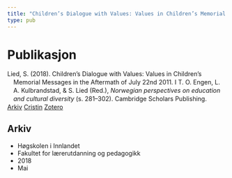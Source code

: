 ```yaml
---
title: "Children’s Dialogue with Values: Values in Children’s Memorial Messages in the Aftermath of July 22nd 2011"
type: pub
---
```

<h1>Publikasjon</h1>
<article id="csl-bib-container-MSHZSHB9" class="csl-bib-container">
  <div class="csl-bib-body" style="line-height: 1.35; padding-left: 1em; text-indent:-1em;">
  <div class="csl-entry">Lied, S. (2018). Children&#x2019;s Dialogue with Values: Values in Children&#x2019;s Memorial Messages in the Aftermath of July 22nd 2011. I T. O. Engen, L. A. Kulbrandstad, &amp; S. Lied (Red.), <i>Norwegian perspectives on education and cultural diversity</i> (s. 281&#x2013;302). Cambridge Scholars Publishing.</div>
</div>
  <div class="csl-bib-buttons">
    <a href="#taxonomy-article-MSHZSHB9" class="csl-bib-button">Arkiv</a>
    <a href="https://app.cristin.no/results/show.jsf?id=1583391" alt="Cristin URL" class="csl-bib-button">Cristin</a>
    <a href="http://zotero.org/groups/5022929/items/MSHZSHB9" alt="Zotero URL" class="csl-bib-button">Zotero</a>
  </div>
  <div id="csl-bib-meta-container-MSHZSHB9"></div>
</article>
<div id="csl-bib-meta-MSHZSHB9" class="csl-bib-meta">
  <article id="taxonomy-article-MSHZSHB9" class="taxonomy-article">
    <h1>Arkiv</h1>
    <ul>
      <li>Høgskolen i Innlandet</li>
      <li>Fakultet for lærerutdanning og pedagogikk</li>
      <li>2018</li>
      <li>Mai</li>
    </ul>
  </article>
</div>
